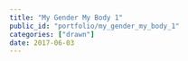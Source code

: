 ```yaml
---
title: "My Gender My Body 1"
public_id: "portfolio/my_gender_my_body_1"
categories: ["drawn"]
date: 2017-06-03
---
```

